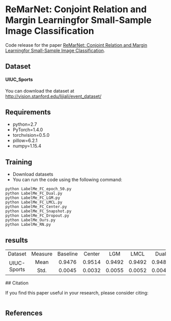 # ReMarNet: Conjoint Relation and Margin Learningfor Small-Sample Image Classification
Code release for the paper [ReMarNet: Conjoint Relation and Margin Learningfor Small-Sample Image Classification](#).

## Dataset
#### UIUC_Sports
You can download the dataset  at http://vision.stanford.edu/lijiali/event_dataset/


## Requirements
* python=2.7
* PyTorch=1.4.0
* torchvision=0.5.0
* pillow=6.2.1
* numpy=1.15.4

## Training
* Download datasets
* You can run the code using the following command:
```
python LabelMe_FC_epoch_50.py
python LabelMe_FC_Dual.py
python LabelMe_FC_LGM.py
python LabelMe_FC_LMCL.py
python LabelMe_FC_Center.py
python LabelMe_FC_Snapshot.py
python LabelMe_FC_Dropout.py
python LabelMe_Ours.py
python LabelMe_RN.py
```
## results
<table>
    <tr>
        <td colspan="1" align='center'>Dataset</td>
        <td colspan="1" align='center'>Measure</td>
        <td colspan="1" align='center'>Baseline</td>
        <td colspan="1" align='center'>Center</td>
        <td colspan="1" align='center'>LGM</td>
        <td colspan="1" align='center'>LMCL</td>
        <td colspan="1" align='center'>Dual</td>
        <td colspan="1" align='center'>Dropout</td>
        <td colspan="1" align='center'>Snapshot</td>
        <td colspan="1" align='center'>Ours</td>
    </tr>
     <tr>
        <td rowspan="2" align='center'>UIUC-Sports</td>   
        <td align='center'>Mean</td>
        <td align='center'>0.9476</td>  
        <td align='center'>0.9514 </td>
        <td align='center'>0.9492</td>
        <td align='center'>0.9492</td>
        <td align='center'>0.9485</td>
        <td align='center'>0.9472</td>
        <td align='center'>0.9437</td>
        <td align='center'>0.9581</td>
    </tr>
    <tr>
        <td align='center'>Std.</td>  
        <td align='center'>0.0045</td>  
        <td align='center'>0.0032</td>
        <td align='center'>0.0055</td>
        <td align='center'>0.0052</td>
        <td align='center'>0.0040</td>
        <td align='center'>0.0044</td>
        <td align='center'>0.0045</td> 
        <td align='center'>0.0038</td>
    </tr>

</table>
## Citation

If you find this paper useful in your research, please consider citing:

```

```

## References

